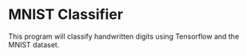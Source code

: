 # MNIST Classifier

This program will classify handwritten digits using Tensorflow and the MNIST dataset.
